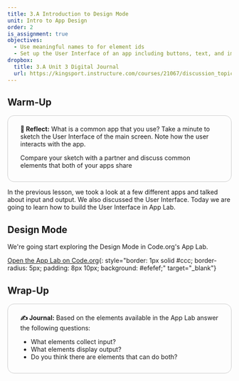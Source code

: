 ```yaml
---
title: 3.A Introduction to Design Mode
unit: Intro to App Design
order: 2
is_assignment: true
objectives:
  - Use meaningful names to for element ids
  - Set up the User Interface of an app including buttons, text, and images
dropbox:
  title: 3.A Unit 3 Digital Journal
  url: https://kingsport.instructure.com/courses/21067/discussion_topics/35279
---
```


## Warm-Up

<div class="text-xl" style="border: 1px solid #ccc; border-radius: 15px; padding: 0.5em 2em 1em 2em;">
  <p><strong>🤔 Reflect:</strong> What is a common app that you use? Take a minute to sketch the User Interface of the main screen. Note how the user interacts with the app.</p>
  
  <p>Compare your sketch with a partner and discuss common elements that both of your apps share</p>
</div>

In the previous lesson, we took a look at a few different apps and talked about input and output. We also discussed the User Interface. Today we are going to learn how to build the User Interface in App Lab.

## Design Mode

We're going start exploring the Design Mode in Code.org's App Lab.

[Open the App Lab on Code.org](https://studio.code.org/s/csp3-2020/stage/2/puzzle/2){: style="border: 1px solid #ccc; border-radius: 5px; padding: 8px 10px; background: #efefef;" target="\_blank"}

## Wrap-Up

<div style="border: 1px solid #ccc; border-radius: 15px; padding: 0.5em 2em 1em 2em;">
  <p class="text-xl"><strong>✍️ Journal:</strong> Based on the elements available in the App Lab answer the following questions:</p>
  <ul>
    <li>What elements collect input?</li>
    <li>What elements display output?</li>
    <li>Do you think there are elements that can do both?</li>
  </ul>
</div>
